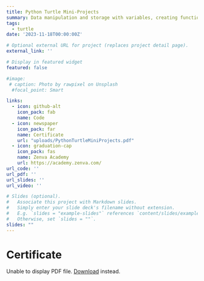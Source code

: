 ```yaml
---
title: Python Turtle Mini-Projects
summary: Data manipulation and storage with variables, creating functions and conditions, randomness, loops
tags:
  - turtle
date: '2023-11-18T00:00:00Z'

# Optional external URL for project (replaces project detail page).
external_link: ''

# Display in featured widget
featured: false

#image:
 # caption: Photo by rawpixel on Unsplash
  #focal_point: Smart

links:
  - icon: github-alt
    icon_pack: fab
    name: Code
  - icon: newspaper
    icon_pack: far
    name: Certificate
    url: "uploads/PythonTurtleMiniProjects.pdf" 
  - icon: graduation-cap
    icon_pack: fas
    name: Zenva Academy
    url: https://academy.zenva.com/
url_code: ''
url_pdf: ''
url_slides: ''
url_video: ''

# Slides (optional).
#   Associate this project with Markdown slides.
#   Simply enter your slide deck's filename without extension.
#   E.g. `slides = "example-slides"` references `content/slides/example-slides.md`.
#   Otherwise, set `slides = ""`.
slides: ""
---
```


<!DOCTYPE html>
<html>
  <head>
    <title>Certificate</title>
  </head>
  <body>
    <h1>Certificate</h1>
    <object data="/uploads/PythonTurtleMiniProjects.pdf" type="application/pdf" width="100%" height="450px">
      <p>Unable to display PDF file. <a href="/uploads/PythonTurtleMiniProjects.pdf">Download</a> instead.</p>
    </object>
  </body>
</html>
